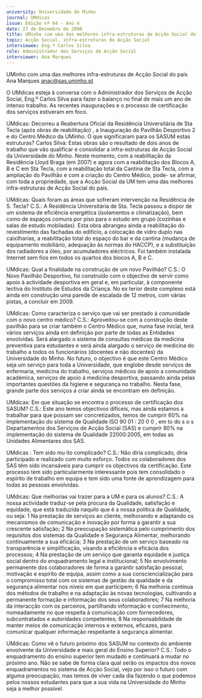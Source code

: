 ```yaml
---
university: Universidade do Minho
journal: UMdicas
issue: Edição nº 64 - Ano 4
date: 27 de Dezembro de 2008
title: UMinho com uma das melhores infra-estruturas de Acção Social do país
topic: Acção Social. infra-estruturas de Acção Social
interviewee: Eng.º Carlos Silva
role: Administrador dos Serviços de Acção Social
interviewer: Ana Marques
---
```




UMinho com uma das melhores infra-estruturas de Acção Social do país
Ana Marques
anac@sas.uminho.pt


O UMdicas esteja à conversa com
o Administrador dos Serviços de
Acção Social, Eng.º Carlos Silva
para fazer o balanço no final de
mais um ano de intenso trabalho.
As recentes inaugurações e o
processo de certificação dos
serviços estiveram em foco.


UMdicas: Decorreu a Reabertura
Oficial da Residência
Universitária de Sta Tecla (após
obras de reabilitação) , a
Inauguração do Pavilhão
Desportivo 2 e do Centro Médico
da UMinho. O que significaram
para os SASUM estas estruturas?
Carlos Silva: Estas obras são o
resultado de dois anos de
trabalho que vão qualificar e
consolidar a infra-estruturas de
Acção Social da Universidade do
Minho.
Neste momento, com a
reabilitação da Residência Lloyd
Braga (em 2007) e agora com a
reabilitação dos Blocos A, B e C
em Sta Tecla, com a reabilitação
total da Cantina de Sta Tecla, com
a ampliação do Pavilhão e com a
criação do Centro Médico, pode-
se afirmar, com toda a
propriedade, que a Acção Social
da UM tem uma das melhores
infra-estruturas de Acção Social
do país.


UMdicas: Quais foram as áreas
que sofreram intervenção na
Residência de S. Tecla?
C.S.: A Residência Universitária
de Sta. Tecla passou a dispor de
um sistema de eficiência
energética (isolamentos e
climatização), bem como de
espaços comuns por piso para o
estudo em grupo (cozinhas e
salas de estudo mobiladas).
Esta obra abrangeu ainda a
reabilitação do revestimento das
fachadas do edifício, a colocação
de vidro duplo nas caixilharias, a
reabilitação total do espaço do
bar e da cantina (mudança de
equipamento mobiliário,
adequação às normas do HACCP),
e a substituição dos radiadores a
óleo, por acumuladores
eléctricos. Foi também instalada
Internet sem fios em todos os
quartos dos blocos A, B e C.


UMdicas: Qual a finalidade na
construção de um novo
Pavilhão?
C.S.: O Novo Pavilhão Desportivo,
foi construído com o objectivo de
servir como apoio à actividade
desportiva em geral e, em
particular, à componente lectiva
do Instituto de Estudos da
Criança. No ex terior deste
complexo está ainda em
construção uma parede de
escalada de 12 metros, com
várias pistas, a concluir em 2009.


UMdicas: Como caracteriza o
serviço que vai ser prestado à
comunidade com o novo centro
médico?
C.S.: Aproveitou-se com a
construção deste pavilhão para
se criar também o Centro Médico
que, numa fase inicial, terá vários
serviços ainda em definição por
parte de todas as Entidades
envolvidas. Será alargado o
sistema de consultas médicas da
medicina preventiva para
estudantes e será ainda alargado
o serviço de medicina do trabalho
a todos os funcionários
(docentes e não docentes) da
Universidade do Minho.
No futuro, o objectivo é que este
Centro Médico seja um serviço
para toda a Universidade, que
englobe desde serviços de
enfermaria, medicina do trabalho,
serviços médicos de apoio a
comunidade académica, serviços
de apoio à medicina desportiva,
passando ainda pelas
importantes questões da higiene
e segurança no trabalho. Nesta
fase, grande parte dos serviços a
criar ainda se encontram em
definição.


UMdicas: Em que situação se
encontra o processo de
certificação dos SASUM?
C.S.: Este ano temos objectivos
difíceis, mas ainda estamos a
trabalhar para que possam ser
concretizados, temos de cumprir
60% na implementação do
sistema de Qualidade ISO
90 01 : 20 0 0 , em to do s o s
Departamentos dos Serviços de
Acção Social (SAS) e cumprir 80%
na implementação do sistema de
Qualidade 22000:2005, em todas
as Unidades Alimentares dos SAS.


UMdicas : Tem sido mu ito
complicado?
C.S.: Não diria complicado, diria
participado e realizado com
muito esforço. Todos os
colaboradores dos SAS têm sido
incansáveis para cumprir os
objectivos da certificação. Este
processo tem sido
particularmente interessante
pois tem consolidado o espírito de
trabalho em equipa e tem sido
uma fonte de aprendizagem para
todas as pessoas envolvidas.


UMdicas: Que melhorias vai
trazer para a UM e para os
alunos?
C.S.: A nossa actividade traduz-se
pela procura da Qualidade,
satisfação e equidade, que está
traduzida naquilo que é a nossa
politica de Qualidade, ou seja:
1 Na prestação de serviços ao
cliente, melhorando e adaptando
os mecanismos de comunicação
e inovação por forma a garantir a
sua crescente satisfação;
2 Na preocupação sistemática
pelo cumprimento dos requisitos
dos sistemas da Qualidade e
Segurança Alimentar,
melhorando continuamente a
sua eficácia;
3 Na prestação de um serviço
baseado na transparência e
simplificação, visando a
eficiência e eficácia dos
processos;
4 Na prestação de um serviço
que garanta equidade e justiça
social dentro do enquadramento
legal e institucional;
5 No envolvimento permanente
dos colaboradores de forma a
garantir satisfação pessoal,
motivação e espírito de equipa,
assim como a sua
consciencialização para o
compromisso total com os
sistemas de gestão da qualidade
e da segurança alimentar nos
níveis em que participem;
6 Na melhoria contínua dos
métodos de trabalho e na
adaptação às novas tecnologias,
cultivando a permanente
formação e informação dos seus
colaboradores;
7 Na melhoria da interacção com
os parceiros, partilhando
informação e conhecimento,
nomeadamente no que respeita à
comunicação com fornecedores,
subcontratados e autoridades
competentes;
8 Na responsabilidade de manter
meios de comunicação internos e
externos, eficazes, para
comunicar qualquer informação
respeitante à segurança
alimentar.


UMdicas: Como vê o futuro
próximo dos SASUM no contexto
do ambiente envolvente da
Universidade e mais geral do
Ensino Superior?
C.S.: Todo o enquadramento do
ensino superior tem mudado e
continuará a mudar no próximo
ano. Não se sabe de forma clara
qual serão os impactos dos novos
enquadramentos no sistema de
Acção Social, vejo por isso o
futuro com alguma preocupação,
mas temos de viver cada dia
fazendo o que podemos pelos
nossos estudantes para que a
sua vida na Universidade do
Minho seja a melhor possível.